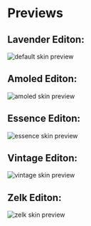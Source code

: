 # Previews

## Lavender Editon:

<img src="https://lavender-discord.github.io/Lavender/assets/previews/lavender.png" alt="default skin preview">

## Amoled Editon:

<img src="https://lavender-discord.github.io/Lavender/assets/previews/amoled.png" alt="amoled skin preview">

## Essence Editon:

<img src="https://lavender-discord.github.io/Lavender/assets/previews/essence.png" alt="essence skin preview">

## Vintage Editon:

<img src="https://lavender-discord.github.io/Lavender/assets/previews/vintage.png" alt="vintage skin preview">

## Zelk Editon:

<img src="https://lavender-discord.github.io/Lavender/assets/previews/zelk.png" alt="zelk skin preview">
